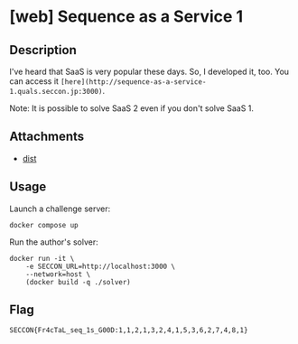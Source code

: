 # [web] Sequence as a Service 1

## Description

I've heard that SaaS is very popular these days. So, I developed it, too. You can access it `[here](http://sequence-as-a-service-1.quals.seccon.jp:3000)`.

Note: It is possible to solve SaaS 2 even if you don't solve SaaS 1.

## Attachments

- [dist](files/dist)

## Usage

Launch a challenge server:

```
docker compose up
```

Run the author's solver:

```
docker run -it \
    -e SECCON_URL=http://localhost:3000 \
    --network=host \
    (docker build -q ./solver)
```

## Flag

```
SECCON{Fr4cTaL_seq_1s_G00D:1,1,2,1,3,2,4,1,5,3,6,2,7,4,8,1}
```
